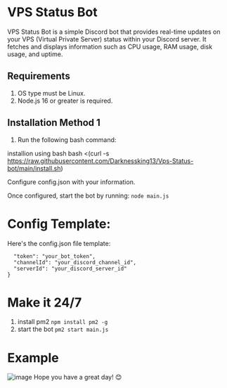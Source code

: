 # VPS Status Bot

VPS Status Bot is a simple Discord bot that provides real-time updates on your VPS (Virtual Private Server) status within your Discord server. It fetches and displays information such as CPU usage, RAM usage, disk usage, and uptime.

## Requirements
1. OS type must be Linux.
2. Node.js 16 or greater is required.

## Installation Method 1

1. Run the following bash command:

installion using bash
bash <(curl -s https://raw.githubusercontent.com/Darknessking13/Vps-Status-bot/main/install.sh)

Configure config.json with your information.

Once configured, start the bot by running:
```node main.js```

# Config Template:
Here's the config.json file template:
```{
  "token": "your_bot_token",
  "channelId": "your_discord_channel_id",
  "serverId": "your_discord_server_id"
}
```

# Make it 24/7
1. install pm2
  ```npm install pm2 -g```
2. start the bot
```pm2 start main.js```

# Example
![image](https://github.com/Darknessking13/Vps-Status-bot/assets/133841052/e1696b17-7969-48d0-8e80-9ae1ad01c625)
Hope you have a great day! 😊
